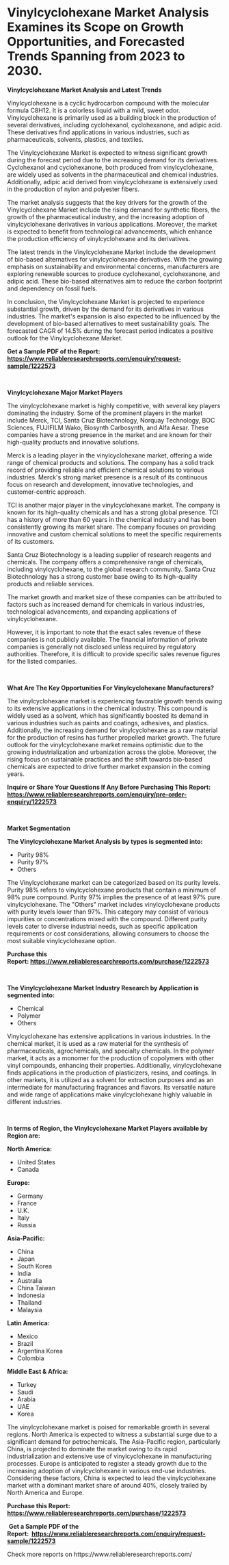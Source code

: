 <p><h1>Vinylcyclohexane Market Analysis Examines its Scope on Growth Opportunities, and Forecasted Trends Spanning from 2023 to 2030.</h1></p><p><strong>Vinylcyclohexane Market Analysis and Latest Trends</strong></p>
<p><p>Vinylcyclohexane is a cyclic hydrocarbon compound with the molecular formula C8H12. It is a colorless liquid with a mild, sweet odor. Vinylcyclohexane is primarily used as a building block in the production of several derivatives, including cyclohexanol, cyclohexanone, and adipic acid. These derivatives find applications in various industries, such as pharmaceuticals, solvents, plastics, and textiles.</p><p>The Vinylcyclohexane Market is expected to witness significant growth during the forecast period due to the increasing demand for its derivatives. Cyclohexanol and cyclohexanone, both produced from vinylcyclohexane, are widely used as solvents in the pharmaceutical and chemical industries. Additionally, adipic acid derived from vinylcyclohexane is extensively used in the production of nylon and polyester fibers.</p><p>The market analysis suggests that the key drivers for the growth of the Vinylcyclohexane Market include the rising demand for synthetic fibers, the growth of the pharmaceutical industry, and the increasing adoption of vinylcyclohexane derivatives in various applications. Moreover, the market is expected to benefit from technological advancements, which enhance the production efficiency of vinylcyclohexane and its derivatives.</p><p>The latest trends in the Vinylcyclohexane Market include the development of bio-based alternatives for vinylcyclohexane derivatives. With the growing emphasis on sustainability and environmental concerns, manufacturers are exploring renewable sources to produce cyclohexanol, cyclohexanone, and adipic acid. These bio-based alternatives aim to reduce the carbon footprint and dependency on fossil fuels.</p><p>In conclusion, the Vinylcyclohexane Market is projected to experience substantial growth, driven by the demand for its derivatives in various industries. The market's expansion is also expected to be influenced by the development of bio-based alternatives to meet sustainability goals. The forecasted CAGR of 14.5% during the forecast period indicates a positive outlook for the Vinylcyclohexane Market.</p></p>
<p><strong>Get a Sample PDF of the Report:&nbsp; <a href="https://www.reliableresearchreports.com/enquiry/request-sample/1222573">https://www.reliableresearchreports.com/enquiry/request-sample/1222573</a></strong></p>
<p>&nbsp;</p>
<p><strong>Vinylcyclohexane Major Market Players</strong></p>
<p><p>The vinylcyclohexane market is highly competitive, with several key players dominating the industry. Some of the prominent players in the market include Merck, TCI, Santa Cruz Biotechnology, Norquay Technology, BOC Sciences, FUJIFILM Wako, Biosynth Carbosynth, and Alfa Aesar. These companies have a strong presence in the market and are known for their high-quality products and innovative solutions.</p><p>Merck is a leading player in the vinylcyclohexane market, offering a wide range of chemical products and solutions. The company has a solid track record of providing reliable and efficient chemical solutions to various industries. Merck's strong market presence is a result of its continuous focus on research and development, innovative technologies, and customer-centric approach. </p><p>TCI is another major player in the vinylcyclohexane market. The company is known for its high-quality chemicals and has a strong global presence. TCI has a history of more than 60 years in the chemical industry and has been consistently growing its market share. The company focuses on providing innovative and custom chemical solutions to meet the specific requirements of its customers.</p><p>Santa Cruz Biotechnology is a leading supplier of research reagents and chemicals. The company offers a comprehensive range of chemicals, including vinylcyclohexane, to the global research community. Santa Cruz Biotechnology has a strong customer base owing to its high-quality products and reliable services.</p><p>The market growth and market size of these companies can be attributed to factors such as increased demand for chemicals in various industries, technological advancements, and expanding applications of vinylcyclohexane.</p><p>However, it is important to note that the exact sales revenue of these companies is not publicly available. The financial information of private companies is generally not disclosed unless required by regulatory authorities. Therefore, it is difficult to provide specific sales revenue figures for the listed companies.</p></p>
<p>&nbsp;</p>
<p><strong>What Are The Key Opportunities For Vinylcyclohexane Manufacturers?</strong></p>
<p><p>The vinylcyclohexane market is experiencing favorable growth trends owing to its extensive applications in the chemical industry. This compound is widely used as a solvent, which has significantly boosted its demand in various industries such as paints and coatings, adhesives, and plastics. Additionally, the increasing demand for vinylcyclohexane as a raw material for the production of resins has further propelled market growth. The future outlook for the vinylcyclohexane market remains optimistic due to the growing industrialization and urbanization across the globe. Moreover, the rising focus on sustainable practices and the shift towards bio-based chemicals are expected to drive further market expansion in the coming years.</p></p>
<p><strong>Inquire or Share Your Questions If Any Before Purchasing This Report: <a href="https://www.reliableresearchreports.com/enquiry/pre-order-enquiry/1222573">https://www.reliableresearchreports.com/enquiry/pre-order-enquiry/1222573</a></strong></p>
<p>&nbsp;</p>
<p><strong>Market Segmentation</strong></p>
<p><strong>The Vinylcyclohexane Market Analysis by types is segmented into:</strong></p>
<p><ul><li>Purity 98%</li><li>Purity 97%</li><li>Others</li></ul></p>
<p><p>The Vinylcyclohexane market can be categorized based on its purity levels. Purity 98% refers to vinylcyclohexane products that contain a minimum of 98% pure compound. Purity 97% implies the presence of at least 97% pure vinylcyclohexane. The "Others" market includes vinylcyclohexane products with purity levels lower than 97%. This category may consist of various impurities or concentrations mixed with the compound. Different purity levels cater to diverse industrial needs, such as specific application requirements or cost considerations, allowing consumers to choose the most suitable vinylcyclohexane option.</p></p>
<p><strong>Purchase this Report:&nbsp;<a href="https://www.reliableresearchreports.com/purchase/1222573">https://www.reliableresearchreports.com/purchase/1222573</a></strong></p>
<p>&nbsp;</p>
<p><strong>The Vinylcyclohexane Market Industry Research by Application is segmented into:</strong></p>
<p><ul><li>Chemical</li><li>Polymer</li><li>Others</li></ul></p>
<p><p>Vinylcyclohexane has extensive applications in various industries. In the chemical market, it is used as a raw material for the synthesis of pharmaceuticals, agrochemicals, and specialty chemicals. In the polymer market, it acts as a monomer for the production of copolymers with other vinyl compounds, enhancing their properties. Additionally, vinylcyclohexane finds applications in the production of plasticizers, resins, and coatings. In other markets, it is utilized as a solvent for extraction purposes and as an intermediate for manufacturing fragrances and flavors. Its versatile nature and wide range of applications make vinylcyclohexane highly valuable in different industries.</p></p>
<p>&nbsp;</p>
<p><strong>In terms of Region, the Vinylcyclohexane Market Players available by Region are:</strong></p>
<p>
    <p> <strong> North America: </strong>
        <ul>
            <li>United States</li>
            <li>Canada</li>
        </ul>
        </p> 
    <p> <strong> Europe: </strong>
        <ul>
            <li>Germany</li>
            <li>France</li>
            <li>U.K.</li>
            <li>Italy</li>
            <li>Russia</li>
        </ul>
        </p> 
    <p> <strong> Asia-Pacific: </strong>
        <ul>
            <li>China</li>
            <li>Japan</li>
            <li>South Korea</li>
            <li>India</li>
            <li>Australia</li>
            <li>China Taiwan</li>
            <li>Indonesia</li>
            <li>Thailand</li>
            <li>Malaysia</li>
        </ul>
        </p> 
    <p> <strong> Latin America: </strong>
        <ul>
            <li>Mexico</li>
            <li>Brazil</li>
            <li>Argentina Korea</li>
            <li>Colombia</li>
        </ul>
        </p> 
    <p> <strong> Middle East & Africa: </strong>
        <ul>
            <li>Turkey</li>
            <li>Saudi</li>
            <li>Arabia</li>
            <li>UAE</li>
            <li>Korea</li>
        </ul>
    </p>
    </p>
<p><p>The vinylcyclohexane market is poised for remarkable growth in several regions. North America is expected to witness a substantial surge due to a significant demand for petrochemicals. The Asia-Pacific region, particularly China, is projected to dominate the market owing to its rapid industrialization and extensive use of vinylcyclohexane in manufacturing processes. Europe is anticipated to register a steady growth due to the increasing adoption of vinylcyclohexane in various end-use industries. Considering these factors, China is expected to lead the vinylcyclohexane market with a dominant market share of around 40%, closely trailed by North America and Europe.</p></p>
<p><strong>Purchase this Report: <a href="https://www.reliableresearchreports.com/purchase/1222573">https://www.reliableresearchreports.com/purchase/1222573</a></strong></p>
<p>&nbsp;<strong>Get a Sample PDF of the Report:&nbsp;&nbsp;<a href="https://www.reliableresearchreports.com/enquiry/request-sample/1222573">https://www.reliableresearchreports.com/enquiry/request-sample/1222573</a></strong></p>
<p><strong></strong></p>
<p>Check more reports on https://www.reliableresearchreports.com/</p>